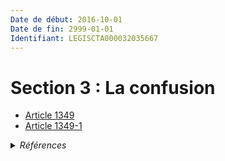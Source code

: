 ```yaml
---
Date de début: 2016-10-01
Date de fin: 2999-01-01
Identifiant: LEGISCTA000032035667
---
```


<h1>Section 3 : La confusion</h1>

- [Article 1349](article_1349.md)
- [Article 1349-1](article_1349-1.md)

<details>
  <summary><em>Références</em></summary>

  <h2>Articles faisant référence à la section</h2>
  
  <ul>
    <li>
      <a href="https://legal.tricoteuses.fr//redirection/LEGIARTI000032006593?vers=git&vers=legifrance">Ordonnance n° 2016-131 du 10 février 2016 portant réforme du droit des contrats, du régime général et de la preuve des obligations - article 3 ENTIEREMENT_MODIF</a> CREE source
    </li>
  </ul>
</details>

